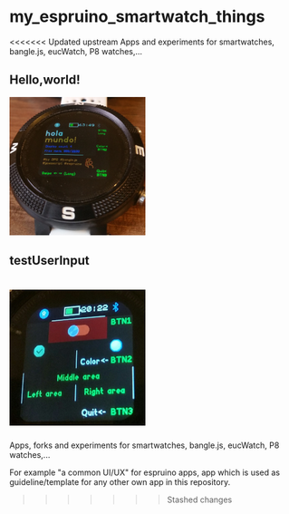 # my_espruino_smartwatch_things
<<<<<<< Updated upstream
Apps and experiments for smartwatches, bangle.js, eucWatch, P8 watches,...

## Hello,world!

![](/helloworld/helloworld_es.png)

## testUserInput

![](/testuserinput/testUserInput_ss2.png)
=======

Apps, forks and experiments for smartwatches, bangle.js, eucWatch, P8 watches,...

For example "a common UI/UX" for espruino apps, app which is used as guideline/template for any other own app in this repository.



>>>>>>> Stashed changes

